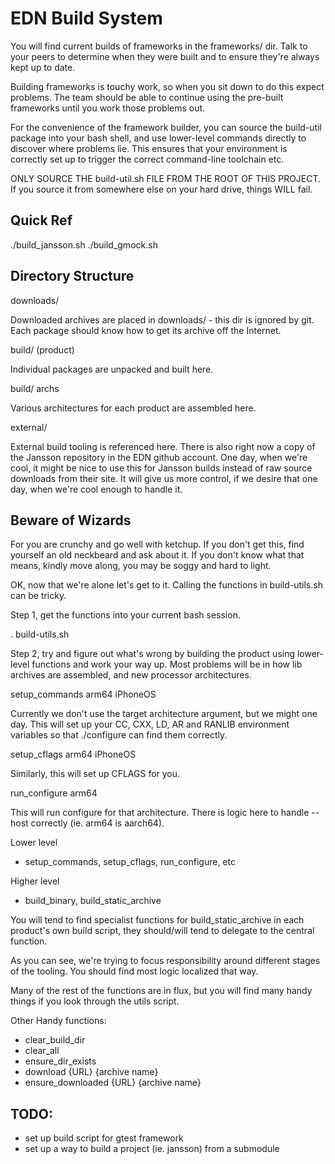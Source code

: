 EDN Build System
================

You will find current builds of frameworks in the frameworks/ dir. Talk
to your peers to determine when they were built and to ensure they're
always kept up to date.

Building frameworks is touchy work, so when you sit down to do this
expect problems. The team should be able to continue using the pre-built
frameworks until you work those problems out.

For the convenience of the framework builder, you can source the
build-util package into your bash shell, and use lower-level commands
directly to discover where problems lie. This ensures that your
environment is correctly set up to trigger the correct command-line
toolchain etc.

ONLY SOURCE THE build-util.sh FILE FROM THE ROOT OF THIS PROJECT. If you
source it from somewhere else on your hard drive, things WILL fail.

Quick Ref
---------

  ./build_jansson.sh
  ./build_gmock.sh

Directory Structure
-------------------

downloads/

Downloaded archives are placed in downloads/ - this dir is ignored by
git. Each package should know how to get its archive off the Internet.

build/
      (product)

Individual packages are unpacked and built here.

build/
      archs

Various architectures for each product are assembled here.

external/

External build tooling is referenced here. There is also right now a
copy of the Jansson repository in the EDN github account. One day, when
we're cool, it might be nice to use this for Jansson builds instead of
raw source downloads from their site. It will give us more control, if
we desire that one day, when we're cool enough to handle it.

Beware of Wizards
-----------------

For you are crunchy and go well with ketchup. If you don't get this,
find yourself an old neckbeard and ask about it. If you don't know what
that means, kindly move along, you may be soggy and hard to light.

OK, now that we're alone let's get to it. Calling the functions in
build-utils.sh can be tricky.

Step 1, get the functions into your current bash session.

  . build-utils.sh

Step 2, try and figure out what's wrong by building the product using
lower-level functions and work your way up. Most problems will be in how
lib archives are assembled, and new processor architectures.

  setup_commands arm64 iPhoneOS

Currently we don't use the target architecture argument, but we might
one day. This will set up your CC, CXX, LD, AR and RANLIB environment
variables so that ./configure can find them correctly.

  setup_cflags arm64 iPhoneOS

Similarly, this will set up CFLAGS for you.

  run_configure arm64

This will run configure for that architecture. There is logic here to
handle --host correctly (ie. arm64 is aarch64).

Lower level
- setup_commands, setup_cflags, run_configure, etc

Higher level
- build_binary, build_static_archive

You will tend to find specialist functions for build_static_archive in
each product's own build script, they should/will tend to delegate to
the central function.

As you can see, we're trying to focus responsibility around different
stages of the tooling. You should find most logic localized that way.

Many of the rest of the functions are in flux, but you will find many
handy things if you look through the utils script.

Other Handy functions:
- clear_build_dir
- clear_all
- ensure_dir_exists
- download {URL} {archive name}
- ensure_downloaded {URL} {archive name}

TODO:
-----

- set up build script for gtest framework
- set up a way to build a project (ie. jansson) from a submodule
